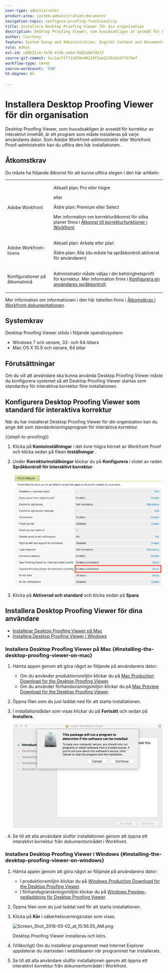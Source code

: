 ```yaml
---
user-type: administrator
product-area: system-administration;documents
navigation-topic: configure-proofing-functionality
title: Installera Desktop Proofing Viewer för din organisation
description: Desktop Proofing Viewer, som huvudsakligen är avsedd för korrektur av interaktivt innehåll, är ett program som måste installeras på varje användares dator. Som Adobe Workfront-administratör eller Workfront Proof-administratör kan du utföra den här installationen.
author: Courtney
feature: System Setup and Administration, Digital Content and Documents
role: Admin
exl-id: c89b21c6-fe70-4f46-aebd-5b82a667db72
source-git-commit: 5cc1acffff12d78e48228f3ae223514c0ff379ef
workflow-type: tm+mt
source-wordcount: '558'
ht-degree: 0%

---
```


# Installera Desktop Proofing Viewer för din organisation

<!--Audited: 05/2024-->

Desktop Proofing Viewer, som huvudsakligen är avsedd för korrektur av interaktivt innehåll, är ett program som måste installeras på varje användares dator. Som Adobe Workfront-administratör eller Workfront Proof-administratör kan du utföra den här installationen.

## Åtkomstkrav

Du måste ha följande åtkomst för att kunna utföra stegen i den här artikeln:

<table style="table-layout:auto">
 <col> 
 <col> 
 <tbody> 
  <tr> 
   <td role="rowheader">Adobe Workfront</td> 
   <td> <p>Aktuell plan: Pro eller högre</p> <p>eller</p> <p>Äldre plan: Premium eller Select</p> <p>Mer information om korrekturåtkomst för olika planer finns i <a href="../../../administration-and-setup/manage-workfront/configure-proofing/access-to-proofing-functionality.md" class="MCXref xref">Åtkomst till korrekturfunktioner i Workfront</a>.</p> </td> 
  </tr> 
  <tr> 
   <td role="rowheader">Adobe Workfront-licens</td> 
   <td> <p>Aktuell plan: Arbete eller plan</p> <p>Äldre plan: Alla (du måste ha språkkontroll aktiverat för användaren)</p> </td> 
  </tr> 
  <tr> 
   <td role="rowheader">Konfigurationer på åtkomstnivå</td> 
   <td> <p>Administratör måste väljas i din behörighetsprofil för korrektur. Mer information finns i <a href="../../../administration-and-setup/manage-workfront/configure-proofing/configure-a-users-proofing-access.md" class="MCXref xref">Konfigurera en användares språkkontroll</a>.</p> </td> 
  </tr> 
 </tbody> 
</table>

Mer information om informationen i den här tabellen finns i [Åtkomstkrav i Workfront-dokumentationen](/help/quicksilver/administration-and-setup/add-users/access-levels-and-object-permissions/access-level-requirements-in-documentation.md).

## Systemkrav

Desktop Proofing Viewer stöds i följande operativsystem:

* Windows 7 och senare, 32- och 64-bitars
* Mac OS X 10.9 och senare, 64 bitar

## Förutsättningar

Om du vill att användare ska kunna använda Desktop Proofing Viewer måste du konfigurera systemet så att Desktop Proofing Viewer startas som standardvy för interaktiva korrektur före installationen.

## Konfigurera Desktop Proofing Viewer som standard för interaktiva korrektur

När du har installerat Desktop Proofing Viewer för din organisation kan du ange det som standardvisningsprogram för interaktiva korrektur.

{{step1-to-proofing}}

1. Klicka på **Kontoinställningar** i det övre högra hörnet av Workfront Proof och klicka sedan på fliken **Inställningar** .

1. Under **Korrekturinställningar** klickar du på **Konfigurera** i slutet av raden **Språkkontroll för interaktivt korrektur**.

   ![Korrekturinställningar](assets/proof-defaults.png)

1. Klicka på **Aktiverad och standard** och klicka sedan på **Spara**.

## Installera Desktop Proofing Viewer för dina användare

* [Installerar Desktop Proofing Viewer på Mac](#installing-the-desktop-proofing-viewer-on-mac)
* [Installera Desktop Proofing Viewer i Windows](#installing-the-desktop-proofing-viewer-on-windows)

### Installera Desktop Proofing Viewer på Mac {#installing-the-desktop-proofing-viewer-on-mac}

1. Hämta appen genom att göra något av följande på användarens dator:

   * Om du använder produktionsmiljön klickar du på [Mac Production Download for the Desktop Proofing Viewer](https://assets.proofhq.com/nativeviewer/desktop_viewer/Workfront+Proof-2.1.19.pkg).
   * Om du använder förhandsvisningsmiljön klickar du på [Mac Preview Download for the Desktop Proofing Viewer](https://assets.preview.proofhq.com/nativeviewer/desktop_viewer/Workfront+Proof+Preview-2.1.19.pkg).

1. Öppna filen som du just laddat ned för att starta installationen.
1. I installationslådan som visas klickar du på **Fortsätt** och sedan på **Installera**.

   ![Installationsruta](assets/install-wf-proof-box.png)

1. Se till att alla användare slutför installationen genom att öppna ett interaktivt korrektur från dokumentområdet i Workfront.

### Installera Desktop Proofing Viewer i Windows {#installing-the-desktop-proofing-viewer-on-windows}

1. Hämta appen genom att göra något av följande på användarens dator:

   * I produktionsmiljön klickar du på [Windows Production Download for the Desktop Proofing Viewer](https://assets.proofhq.com/nativeviewer/desktop_viewer/Workfront+Proof+Setup+2.1.19.exe).
   * I förhandsgranskningsmiljön klickar du på [Windows Preview-nedladdning för Desktop Proofing Viewer](https://assets.preview.proofhq.com/nativeviewer/desktop_viewer/Workfront+Proof+Preview+Setup+2.1.19.exe).

1. Öppna filen som du just laddat ned för att starta installationen.
1. Klicka på **Kör** i säkerhetsvarningsrutan som visas.

   ![Screen_Shot_2018-05-02_at_10.56.55_AM.png](assets/screen-shot-2018-05-02-at-10.56.55-am-350x271.png)

   Desktop Proofing Viewer installeras och körs.

1. (Villkorligt) Om du installerar programmet med Internet Explorer uppdaterar du startsidan i webbläsaren när programmet har installerats.
1. Se till att alla användare slutför installationen genom att öppna ett interaktivt korrektur från dokumentområdet i Workfront.

